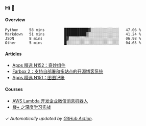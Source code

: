### Hi 👋

#### Overview

<!--START_SECTION:waka-->
```text
Python     58 mins         ███████████▓░░░░░░░░░░░░░   47.06 % 
Markdown   51 mins         ██████████▒░░░░░░░░░░░░░░   41.24 % 
JSON       8 mins          █▓░░░░░░░░░░░░░░░░░░░░░░░   06.98 % 
Other      5 mins          █░░░░░░░░░░░░░░░░░░░░░░░░   04.65 % 
```
<!--END_SECTION:waka-->

#### Articles

<!-- BLOG:START -->
- [Apps 精选 N152：奇妙组件](https://huhuhang.com/post/product-hunt/product-hunt-n152)
- [Farbox 2：支持自部署和多站点的开源博客系统](https://huhuhang.com/post/sspai/65889)
- [Apps 精选 N151：图图记账](https://huhuhang.com/post/product-hunt/product-hunt-n151)
<!-- BLOG:END -->

#### Courses

<!-- SYL:START -->
- [AWS Lambda 开发企业微信消息机器人](https://lanqiao.cn/courses/2868)
- [楼+ 之深度学习实战](https://lanqiao.cn/courses/2617)
<!-- SYL:END -->

###### ✓ Automatically updated by [GitHub Action](https://github.com/huhuhang/huhuhang/actions).
